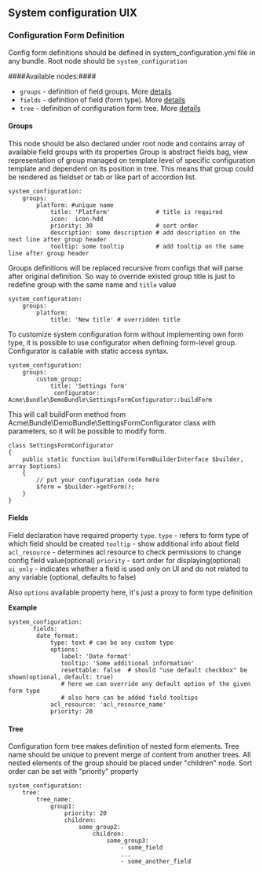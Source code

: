 ## System configuration UIX ##
### Configuration Form Definition ###

Config form definitions should be defined in system_configuration.yml file in any bundle.
Root node should be `system_configuration`

####Available nodes:####
- `groups`    - definition of field groups. More [details](#groups)
- `fields`    - definition of field (form type). More [details](#fields)
- `tree`      - definition of configuration form tree. More [details](#tree)

#### Groups
This node should be also declared under root node and contains array of available field groups with its properties
Group is abstract fields bag, view representation of group managed on template level of specific configuration template
and dependent on its position in tree.
This means that group could be rendered as fieldset or tab or like part of accordion list.

```
system_configuration:
    groups:
        platform: #unique name
            title: 'Platform'             # title is required
            icon:  icon-hdd
            priority: 30                  # sort order
            description: some description # add description on the next line after group header
            tooltip: some tooltip         # add tooltip on the same line after group header
```

Groups definitions will be replaced recursive from configs that will parse after original definition.
So way to override existed group title is just to redefine group with the same name and `title` value
```
system_configuration:
    groups:
        platform:
            title: 'New title' # overridden title
```

To customize system configuration form without implementing own form type, it is possible to use configurator when
defining form-level group. Configurator is callable with static access syntax.
```
system_configuration:
    groups:
        custom_group:
            title: 'Settings form'
             configurator: Acme\Bundle\DemoBundle\SettingsFormConfigurator::buildForm
```

This will call buildForm method from Acme\Bundle\DemoBundle\SettingsFormConfigurator class with parameters, so it will
be possible to modify form.
```
class SettingsFormConfigurator
{
    public static function buildForm(FormBuilderInterface $builder, array $options)
    {
        // put your configuration code here
        $form = $builder->getForm();
    }
}
```

#### Fields
Field declaration have required property `type`.
`type` - refers to form type of which field should be created
`tooltip` - show additional info about field
`acl_resource` - determines acl resource to check permissions to change config field value(optional)
`priority` - sort order for displaying(optional)
`ui_only` - indicates whether a field is used only on UI and do not related to any variable (optional, defaults to false)

Also `options` available property here, it's just a proxy to form type definition

**Example**
```
system_configuration:
       fields:
        date_format:
            type: text # can be any custom type
            options:
               label: 'Date format'
               tooltip: 'Some additional information'
               resettable: false  # should "use default checkbox" be shown(optional, default: true)
               # here we can override any default option of the given form type
               # also here can be added field tooltips
            acl_resource: 'acl_resource_name'
            priority: 20
```
#### Tree
Configuration form tree makes definition of nested form elements.
Tree name should be unique to prevent merge of content from another trees.
All nested elements of the group should be placed under "children" node.
Sort order can be set with "priority" property
```
system_configuration:
    tree:
        tree_name:
            group1:
                priority: 20
                children:
                    some_group2:
                        children:
                            some_group3:
                                - some_field
                                ...
                                - some_another_field
```
